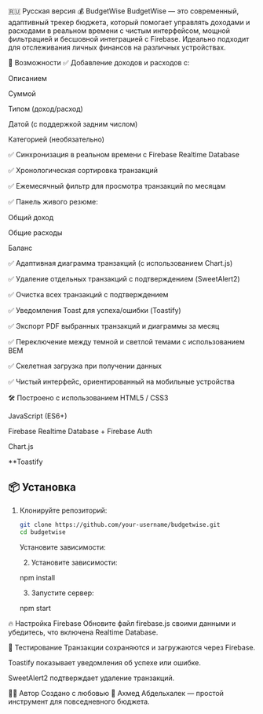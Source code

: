 🇷🇺 Русская версия
💰 BudgetWise
BudgetWise — это современный, адаптивный трекер бюджета, который помогает управлять доходами и расходами в реальном времени с чистым интерфейсом, мощной фильтрацией и бесшовной интеграцией с Firebase. Идеально подходит для отслеживания личных финансов на различных устройствах.

🚀 Возможности
✅ Добавление доходов и расходов с:

Описанием

Суммой

Типом (доход/расход)

Датой (с поддержкой задним числом)

Категорией (необязательно)

✅ Синхронизация в реальном времени с Firebase Realtime Database

✅ Хронологическая сортировка транзакций

✅ Ежемесячный фильтр для просмотра транзакций по месяцам

✅ Панель живого резюме:

Общий доход

Общие расходы

Баланс

✅ Адаптивная диаграмма транзакций (с использованием Chart.js)

✅ Удаление отдельных транзакций с подтверждением (SweetAlert2)

✅ Очистка всех транзакций с подтверждением

✅ Уведомления Toast для успеха/ошибки (Toastify)

✅ Экспорт PDF выбранных транзакций и диаграммы за месяц

✅ Переключение между темной и светлой темами с использованием BEM

✅ Скелетная загрузка при получении данных

✅ Чистый интерфейс, ориентированный на мобильные устройства

🛠️ Построено с использованием
HTML5 / CSS3

JavaScript (ES6+)

Firebase Realtime Database + Firebase Auth

Chart.js

\*\*Toastify

## 📦 Установка

1. Клонируйте репозиторий:

   ```bash
   git clone https://github.com/your-username/budgetwise.git
   cd budgetwise
   ```

   Установите зависимости:

   2. Установите зависимости:

   npm install

   3. Запустите сервер:

   npm start

🔥 Настройка Firebase
Обновите файл firebase.js своими данными и убедитесь, что включена Realtime Database.

🧪 Тестирование
Транзакции сохраняются и загружаются через Firebase.

Toastify показывает уведомления об успехе или ошибке.

SweetAlert2 подтверждает удаление транзакций.

👨‍💻 Автор
Создано с любовью 💚 Ахмед Абдельхалек — простой инструмент для повседневного бюджета.

```

```
